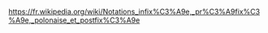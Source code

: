 <https://fr.wikipedia.org/wiki/Notations_infix%C3%A9e,_pr%C3%A9fix%C3%A9e,_polonaise_et_postfix%C3%A9e>
